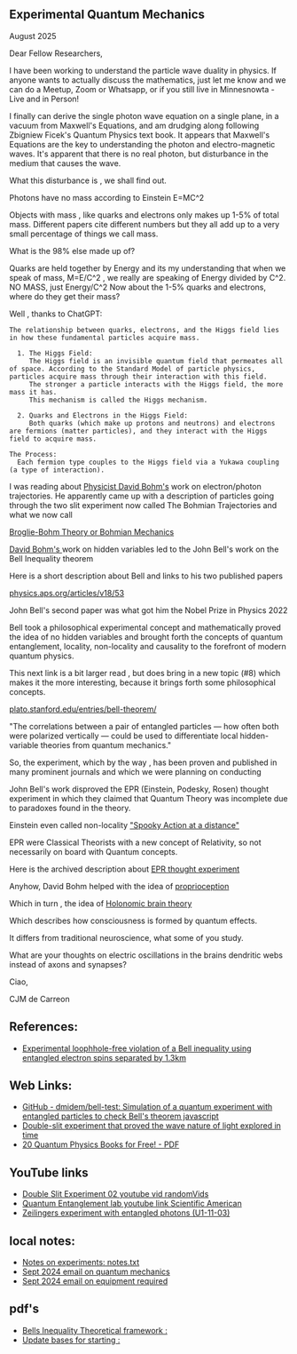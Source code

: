 ## Experimental Quantum Mechanics


August 2025

Dear Fellow Researchers,

I have been working to understand the particle wave duality in physics. If anyone wants to actually discuss the mathematics, just let me know and we can do a Meetup, Zoom or Whatsapp, or if you still live in Minnesnowta - Live and in Person!

I finally can derive the single photon  wave equation on a single plane, in a vacuum  from Maxwell's Equations, and am drudging along following Zbigniew Ficek's Quantum Physics text book.
It appears that Maxwell's Equations are the key to understanding the photon and  electro-magnetic waves.
It's apparent that there is no real photon, but disturbance in the medium that causes the wave.

What this disturbance is , we shall find out.

Photons have no mass according to Einstein E=MC^2 

Objects with mass   , like quarks and electrons only makes up 1-5% of total mass. Different papers cite different numbers but they all add up to a very small percentage of things we call mass.

What is the 98% else made up of?

Quarks are held together by Energy and its my understanding that when we speak of mass, M=E/C^2 , we really are speaking of Energy divided by C^2. NO MASS, just Energy/C^2
Now about the 1-5% quarks and electrons, where do they get their mass?

Well , thanks to ChatGPT:

```
The relationship between quarks, electrons, and the Higgs field lies in how these fundamental particles acquire mass.

  1. The Higgs Field:
     The Higgs field is an invisible quantum field that permeates all of space. According to the Standard Model of particle physics, particles acquire mass through their interaction with this field.
     The stronger a particle interacts with the Higgs field, the more mass it has.
     This mechanism is called the Higgs mechanism.

  2. Quarks and Electrons in the Higgs Field:
     Both quarks (which make up protons and neutrons) and electrons are fermions (matter particles), and they interact with the Higgs field to acquire mass.

The Process:
  Each fermion type couples to the Higgs field via a Yukawa coupling (a type of interaction).

```

I was reading about [Physicist David Bohm's](https://www.britannica.com/biography/David-Bohm)   work on electron/photon trajectories.
He apparently came up with a description of particles going through the two slit experiment now called The Bohmian Trajectories and what we now call

[Broglie-Bohm Theory or Bohmian Mechanics ](https://plato.stanford.edu/entries/qm-bohm/)

[David Bohm's ](https://en.m.wikipedia.org/wiki/David_Bohm) work on hidden variables led to the John Bell's work on the Bell Inequality theorem

Here is a short description about Bell and links to his two published papers

[ physics.aps.org/articles/v18/53](https://physics.aps.org/articles/v18/53)

John Bell's  second paper was what got him the Nobel Prize in Physics 2022

Bell took a philosophical  experimental concept and mathematically proved the idea of no hidden variables and brought forth the concepts of quantum entanglement, locality, non-locality and causality  to the forefront of modern quantum physics.

This next link is a bit larger read , but does bring in a new topic (#8) which makes it the more interesting, because it brings forth some philosophical concepts.

[ plato.stanford.edu/entries/bell-theorem/ ](https://plato.stanford.edu/entries/bell-theorem/)

"The correlations between a pair of entangled particles — how often both were polarized vertically — could be used to differentiate local hidden-variable theories from quantum mechanics." 

So, the experiment, which by the way , has been proven and published in many prominent journals and which we were planning on conducting 

John Bell's work  disproved the EPR   (Einstein, Podesky, Rosen) thought experiment in which they claimed that Quantum Theory was incomplete due to paradoxes found in the theory. 

Einstein even called non-locality ["Spooky Action at a distance" ](https://en.wikipedia.org/wiki/Action_at_a_distance#:~:text=and%20used%20a-,phrase,-translated%20as%20%22spooky)

EPR were Classical Theorists with a new concept of Relativity, so not necessarily on board with Quantum concepts.

Here is the archived description about [EPR thought experiment ](https://archive.ph/Uhulc)

Anyhow, David Bohm helped with the idea of  [proprioception](https://en.m.wikipedia.org/wiki/Proprioception)

Which in turn , the idea of [Holonomic brain theory ](https://en.m.wikipedia.org/wiki/Holonomic_brain_theory) 

Which describes how consciousness is formed by quantum effects. 

It differs from traditional neuroscience, what some of you study.

What are your thoughts on electric oscillations in the brains dendritic webs instead of axons and synapses?


Ciao,

  CJM de Carreon 

## References:
 - [ Experimental loophhole-free violation of a Bell inequality using entangled electron spins separated by 1.3km ](https://arxiv.org/pdf/1508.05949)

## Web Links:
 - [ GitHub - dmidem/bell-test: Simulation of a quantum experiment with entangled particles to check Bell's theorem  javascript ](https://github.com/dmidem/bell-test)
 - [ Double-slit experiment that proved the wave nature of light explored in time](https://www.imperial.ac.uk/news/244037/double-slit-experiment-that-proved-wave-nature/)
 - [ 20 Quantum Physics Books for Free! - PDF ](https://www.infobooks.org/free-pdf-books/physics/quantum-physics-books/)

## YouTube links
 - [ Double Slit Experiment 02 youtube vid randomVids ](https://www.youtube.com/watch?v=ifkvMPajkMM&ab_channel=RandomVids) 
 - [ Quantum Entanglement lab youtube link Scientific American](https://www.youtube.com/watch?v=Z34ugMy1QaA&ab_channel=ScientificAmerican)
 - [ Zeilingers experiment with entangled photons (U1-11-03) ](https://www.youtube.com/watch?v=QY99JtCbnQA&ab_channel=QuantumVisions)

## local notes:
 - [ Notes on experiments: notes.txt](notes.txt)
 - [ Sept 2024 email on quantum mechanics ](notes2.txt)
 - [ Sept 2024 email on equipment required ](notes3.txt)

## pdf's
 - [ Bells Inequality Theoretical framework : ](bells-1.pdf)
 - [ Update bases for starting : ](PhysicsMath-11-2024.pdf)
